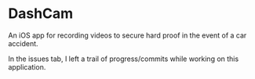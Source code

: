 # DashCam
An iOS app for recording videos to secure hard proof in the event of a car accident. 

In the issues tab, I left a trail of progress/commits while working on this application. 
